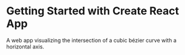 # Getting Started with Create React App

A web app visualizing the intersection of a cubic bézier curve with a horizontal axis.